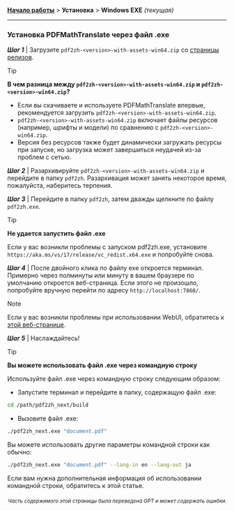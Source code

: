 [**Начало работы**](./getting-started.md) > **Установка** > **Windows EXE** _(текущая)_

---

### Установка PDFMathTranslate через файл .exe

***Шаг 1*** | Загрузите `pdf2zh-<version>-with-assets-win64.zip` со [страницы релизов](https://github.com/PDFMathTranslate/PDFMathTranslate-next/releases).

> [!TIP]
> **В чем разница между `pdf2zh-<version>-with-assets-win64.zip` и `pdf2zh-<version>-win64.zip`?**
>
> - Если вы скачиваете и используете PDFMathTranslate впервые, рекомендуется загрузить `pdf2zh-<version>-with-assets-win64.zip`.
> - `pdf2zh-<version>-with-assets-win64.zip` включает файлы ресурсов (например, шрифты и модели) по сравнению с `pdf2zh-<version>-win64.zip`.
> - Версия без ресурсов также будет динамически загружать ресурсы при запуске, но загрузка может завершиться неудачей из-за проблем с сетью.

***Шаг 2*** | Разархивируйте `pdf2zh-<version>-with-assets-win64.zip` и перейдите в папку `pdf2zh`. Разархивация может занять некоторое время, пожалуйста, наберитесь терпения.

***Шаг 3*** | Перейдите в папку `pdf2zh`, затем дважды щелкните по файлу `pdf2zh.exe`.

> [!TIP]
> **Не удается запустить файл .exe**
>
> Если у вас возникли проблемы с запуском pdf2zh.exe, установите `https://aka.ms/vs/17/release/vc_redist.x64.exe` и попробуйте снова.

***Шаг 4*** | После двойного клика по файлу exe откроется терминал. Примерно через полминуты или минуту в вашем браузере по умолчанию откроется веб-страница. Если этого не произошло, попробуйте вручную перейти по адресу `http://localhost:7860/`.

> [!NOTE]
>
> Если у вас возникли проблемы при использовании WebUI, обратитесь к [этой веб-странице](./USAGE_webui.md).

***Шаг 5*** | Наслаждайтесь!

> [!TIP]
> **Вы можете использовать файл .exe через командную строку**
>
> Используйте файл .exe через командную строку следующим образом:
>
> - Запустите терминал и перейдите в папку, содержащую файл .exe:
>
> ```bash
> cd /path/pdf2zh_next/build
> ```
>
> - Вызовите файл .exe:
>
> ```bash
> ./pdf2zh_next.exe "document.pdf"
> ```
>
> Вы можете использовать другие параметры командной строки как обычно:
>
> ```bash
> ./pdf2zh_next.exe "document.pdf" --lang-in en --lang-out ja
> ```
>
> Если вам нужна дополнительная информация об использовании командной строки, обратитесь к этой статье.

<div align="right"> 
<h6><small>Часть содержимого этой страницы была переведена GPT и может содержать ошибки.</small></h6>